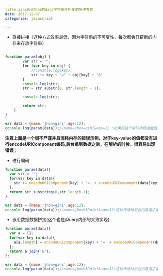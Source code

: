 ```yaml
---
title:ajax传给后台的data字符串序列化的多种方式
date: 2017-12-07
categories: javascript

---
```


* 直接拼接（这种方式效率最低，因为字符串的不可变性，每次都会开辟新的内存来存放字符串）

```javascript
    
function param(obj) {
        var str = "";
        for (var key in obj) {
            //console.log(key);
            str += key + "=" + obj[key] + "&"
        }
        console.log(str);
        str = str.substr(0, str.length - 1);

        console.log(str);

        return str;
    }
} 
```

```javascript
var data = {name:'jhon=gini',age:12};   
console.log(param(data));//name=jhon=gini&age=12 ;如果将这个字符串传递给后台，明显不是我们想要结果
```

**注意上面是一个很不严谨并且消耗内存的错误示例，对于key-value的值都没有进行encodeURIComponent编码,后台拿到数据之后，在解析的时候，很容易出现错误**；

* 进行编码

```javascript
function param(data){
  var str = '';
  for(var key in data){
    str += encodeURIComponent(key) + '=' + encodeURIComponent(data[key]) + '&';
  };
  return str.substring(0,str.length-1);
}
```

```javascript
var data = {name:'jhon=gini',age:12};   
console.log(param(data));//name=jhon%3Dgini&age=12;这样传递给后台的数据才是正确
```

* 该用数据数据拼接(这个也是jQuery内部的大致实现)

```javascript
function param(data){
  var a = [];
  for(var key in data){
    a[a.length] = encodeURIComponent(key) + '=' + encodeURIComponent(data[key])
  };
  return a.join('&');
};
```

```javascript
var data = {name:'jhon=gini',age:12};   
console.log(param(data));//name=jhon%3Dgini&age=12;这样传递给后台的数据才是正确
```



